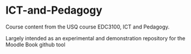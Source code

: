 # ICT-and-Pedagogy
Course content from the USQ course EDC3100, ICT and Pedagogy.

Largely intended as an experimental and demonstration repository for the Moodle Book github tool
